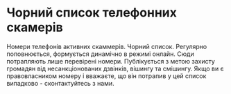 # Чорний список телефонних скамерів
Номери телефонів активних скаммерів. Чорний список. Регулярно поповнюється, формується динамічно в режимі онлайн. Сюди потрапляють лише перевірені номери. Публікується з метою захисту громадян від несанкціонованих дзвінків, вішингу та смішингу. Якщо ви є правовласником номеру і вважаєте, що він потрапив у цей список випадково - сконтактуйтесь з нами.
